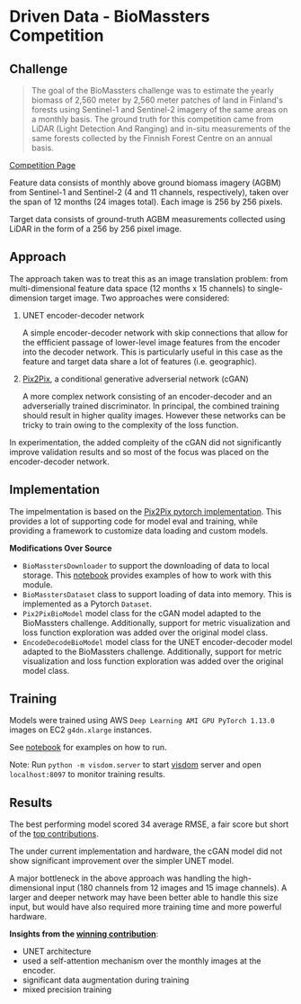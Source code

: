 # Driven Data - BioMassters Competition

## Challenge

> The goal of the BioMassters challenge was to estimate the yearly biomass of 2,560 meter by 2,560 meter patches of land in Finland's forests using Sentinel-1 and Sentinel-2 imagery of the same areas on a monthly basis. The ground truth for this competition came from LiDAR (Light Detection And Ranging) and in-situ measurements of the same forests collected by the Finnish Forest Centre on an annual basis.

[Competition Page](https://www.drivendata.org/competitions/99/biomass-estimation/)

Feature data consists of monthly above ground biomass imagery (AGBM) from Sentinel-1 and Sentinel-2 (4 and 11 channels, respectively), taken over the span of 12 months (24 images total). Each image is 256 by 256 pixels.

Target data consists of ground-truth AGBM measurements collected using LiDAR in the form of a 256 by 256 pixel image.

## Approach

The approach taken was to treat this as an image translation problem: from multi-dimensional feature data space (12 months x 15 channels) to single-dimension target image. Two approaches were considered: 

1. UNET encoder-decoder network
   
   A simple encoder-decoder network with skip connections that allow for the effficient passage of lower-level image features from the encoder into the decoder network. This is particularly useful in this case as the feature and target data share a lot of features (i.e. geographic).

2. [Pix2Pix](https://arxiv.org/abs/1611.07004), a conditional generative adverserial network (cGAN)

    A more complex network consisting of an encoder-decoder and an adverserially trained discriminator. In principal, the combined training should result in higher quality images. However these networks can be tricky to train owing to the  complexity of the loss function. 

In experimentation, the added compleity of the cGAN did not significantly improve validation results and so most of the focus was placed on the encoder-decoder network.

## Implementation

The impelmentation is based on the [Pix2Pix pytorch implementation](https://github.com/junyanz/pytorch-CycleGAN-and-pix2pix). This provides a lot of supporting code for model eval and training, while providing a framework to customize data loading and custom models.

**Modifications Over Source**
- `BioMasstersDownloader` to support the downloading of data to local storage. This [notebook](https://github.com/rocksonchang/dd-biomassters/blob/master/pix2pix/download-biomassters-data.ipynb) provides examples of how to work with this module.
- `BioMasstersDataset` class to support loading of data into memory. This is implemented as a Pytorch `Dataset`.
- `Pix2PixBioModel` model class for the cGAN model adapted to the BioMassters challenge. Additionally, support for metric visualization and loss function exploration was added over the original model class.
- `EncodeDecodeBioModel` model class for the UNET encoder-decoder model adapted to the BioMassters challenge. Additionally, support for metric visualization and loss function exploration was added over the original model class.

## Training
Models were trained using AWS `Deep Learning AMI GPU PyTorch 1.13.0` images on EC2 `g4dn.xlarge` instances. 

See [notebook](https://github.com/rocksonchang/dd-biomassters/blob/master/notebooks/run-train-test.ipynb) for examples on how to run.

Note: Run `python -m visdom.server` to start [visdom](https://github.com/fossasia/visdom) server and open `localhost:8097` to monitor training results.

## Results
The best performing model scored 34 average RMSE, a fair score but short of the [top contributions](https://github.com/drivendataorg/the-biomassters/tree/main).

The under current implementation and hardware, the cGAN model did not show significant improvement over the simpler UNET model.

A major bottleneck in the above approach was handling the high-dimensional input (180 channels from 12 images and 15 image channels). A larger and deeper network may have been better able to handle this size input, but would have also required more training time and more powerful hardware. 

**Insights from the [winning contribution](https://github.com/drivendataorg/the-biomassters/tree/main/1st-place)**:
- UNET architecture
- used a self-attention mechanism over the monthly images at the encoder.
- significant data augmentation during training
- mixed precision training